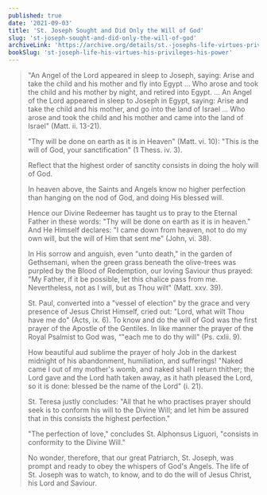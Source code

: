 ```yaml
---
published: true
date: '2021-09-03'
title: 'St. Joseph Sought and Did Only the Will of God'
slug: 'st-joseph-sought-and-did-only-the-will-of-god'
archiveLink: 'https://archive.org/details/st.-josephs-life-virtues-privileges-power/page/354?view=theater'
bookSlug: 'st-joseph-life-his-virtues-his-privileges-his-power'
---
```


> "An Angel of the Lord appeared in sleep to Joseph, saying: Arise and take the child and his mother and fly into Egypt ... Who arose and took the child and his mother by night, and retired into Egypt. ... An Angel of the Lord appeared in sleep to Joseph in Egypt, saying: Arise and take the child and his mother, and go into the land of Israel ... Who arose and took the child and his mother and came into the land of Israel" (Matt. ii. 13-21).
>
> "Thy will be done on earth as it is in Heaven" (Matt. vi. 10): "This is the will of God, your sanctification" (1 Thess. iv. 3).
>
> Reflect that the highest order of sanctity consists in doing the holy will of God.
>
> In heaven above, the Saints and Angels know no higher perfection than hanging on the nod of God, and doing His blessed will.
>
> Hence our Divine Redeemer has taught us to pray to the Eternal Father in these words: "Thy will be done on earth as it is in heaven." And He Himself declares: "I came down from heaven, not to do my own will, but the will of Him that sent me" (John, vi. 38).
>
> In His sorrow and anguish, even "unto death," in the garden of Gethsemani, when the green grass beneath the olive-trees was purpled by the Blood of Redemption, our loving Saviour thus prayed: "My Father, if it be possible, let this chalice pass from me. Nevertheless, not as I will, but as Thou wilt" (Matt. xxv. 39).
>
> St. Paul, converted into a "vessel of election" by the grace and very presence of Jesus Christ Himself, cried out: "Lord, what wilt Thou have me do" (Acts, ix. 6). To know and do the will of God was the first prayer of the Apostle of the Gentiles. In like manner the prayer of the Royal Psalmist to God was, “"each me to do thy will" (Ps. cxlii. 9).
>
> How beautiful aud sublime the prayer of holy Job in the darkest midnight of his abandonment, humiliation, and sufferings! "Naked came I out of my mother's womb, and naked shall I return thither; the Lord gave and the Lord hath taken away, as it hath pleased the Lord, so it is done: blessed be the name of the Lord" (i. 21).
>
> St. Teresa justly concludes: "All that he who practises prayer should seek is to conform his will to the Divine Will; and let him be assured that in this consists the highest perfection."
>
> "The perfection of love," concludes St. Alphonsus Liguori, "consists in conformity to the Divine Will."
>
> No wonder, therefore, that our great Patriarch, St. Joseph, was prompt and ready to obey the whispers of God's Angels. The life of St. Joseph was to watch, to know, and to do the will of Jesus Christ, his Lord and Saviour.